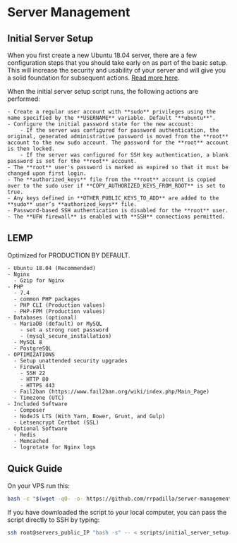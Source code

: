 # Server Management

## Initial Server Setup

When you first create a new Ubuntu 18.04 server, there are a few configuration steps that you should take early on as part of the basic setup. This will increase the security and usability of your server and will give you a solid foundation for subsequent actions. [Read more here](https://www.digitalocean.com/community/tutorials/automating-initial-server-setup-with-ubuntu-18-04).

When the initial server setup script runs, the following actions are performed:

    - Create a regular user account with **sudo** privileges using the name specified by the **USERNAME** variable. Default "**ubuntu**".
    - Configure the initial password state for the new account:
        - If the server was configured for password authentication, the original, generated administrative password is moved from the **root** account to the new sudo account. The password for the **root** account is then locked.
        - If the server was configured for SSH key authentication, a blank password is set for the **root** account.
    - The **root** user's password is marked as expired so that it must be changed upon first login.
    - The **authorized_keys** file from the **root** account is copied over to the sudo user if **COPY_AUTHORIZED_KEYS_FROM_ROOT** is set to true.
    - Any keys defined in **OTHER_PUBLIC_KEYS_TO_ADD** are added to the **sudo** user’s **authorized_keys** file.
    - Password-based SSH authentication is disabled for the **root** user.
    - The **UFW firewall** is enabled with **SSH** connections permitted.

## LEMP

Optimized for PRODUCTION BY DEFAULT.

    - Ubuntu 18.04 (Recommended)
    - Nginx
      - Gzip for Nginx
    - PHP
      - 7.4
      - common PHP packages
      - PHP CLI (Production values)
      - PHP-FPM (Production values)
    - Databases (optional)
      - MariaDB (default) or MySQL
        - set a strong root password
        - (mysql_secure_installation)
      - MySQL 8
      - PostgreSQL
    - OPTIMIZATIONS
      - Setup unattended security upgrades
      - Firewall
        - SSH 22
        - HTTP 80
        - HTTPS 443
      - Fail2ban (https://www.fail2ban.org/wiki/index.php/Main_Page)
      - Timezone (UTC)
    - Included Software
      - Composer
      - NodeJS LTS (With Yarn, Bower, Grunt, and Gulp)
      - Letsencrypt Certbot (SSL)
    - Optional Software
      - Redis
      - Memcached
      - logrotate for Nginx logs

## Quick Guide

On your VPS run this:

```bash
bash -c "$(wget -qO- -o- https://github.com/rrpadilla/server-management/blob/master/scripts/initial_server_setup.sh)"
```

If you have downloaded the script to your local computer, you can pass the script directly to SSH by typing:

```bash
ssh root@servers_public_IP "bash -s" -- < scripts/initial_server_setup.sh
```
